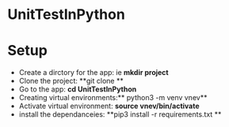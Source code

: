 # UnitTestInPython


# Setup
- Create a dirctory for the app: ie **mkdir project**
- Clone the project: **git clone **
- Go to the app: **cd UnitTestInPython**
- Creating virtual environments:** python3 -m venv vnev**
- Activate virtual environment: **source vnev/bin/activate**
- install the dependanceies: **pip3 install -r requirements.txt **

